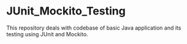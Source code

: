 # JUnit_Mockito_Testing
This repository deals with codebase of basic Java application and its testing using JUnit and Mockito.

